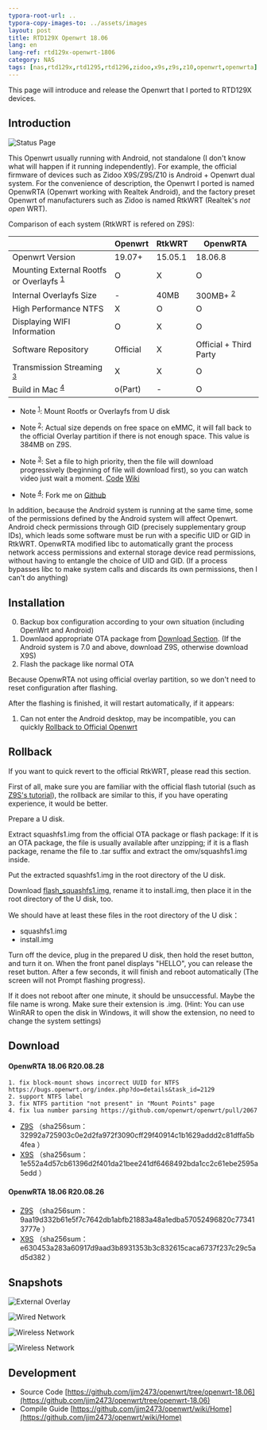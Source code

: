 ```yaml
---
typora-root-url: ..
typora-copy-images-to: ../assets/images
layout: post
title: RTD129X Openwrt 18.06
lang: en
lang-ref: rtd129x-openwrt-1806
category: NAS
tags: [nas,rtd129x,rtd1295,rtd1296,zidoo,x9s,z9s,z10,openwrt,openwrta]
---
```


This page will introduce and release the Openwrt that I ported to RTD129X devices.


## Introduction

![Status Page](/assets/images/image-20200827001529399.png)

This Openwrt usually running with Android, not standalone (I don't know what will happen if it running independently). For example, the official firmware of devices such as Zidoo X9S/Z9S/Z10 is Android + Openwrt dual system. For the convenience of description, the Openwrt I ported is named OpenwRTA (Openwrt working with Realtek Android), and the factory preset Openwrt of manufacturers such as Zidoo is named RtkWRT (Realtek's _not open_ WRT).

Comparison of each system (RtkWRT is refered on Z9S):

| | Openwrt | RtkWRT | OpenwRTA |
| ---- | ------- | ------ | -------- |
| Openwrt Version | 19.07+ | 15.05.1 | 18.06.8 |
| Mounting External Rootfs or Overlayfs <sup><u>1</u></sup> | O | X | O |
| Internal Overlayfs Size | - | 40MB | 300MB+ <sup><u>2</u></sup> |
| High Performance NTFS | X | O | O |
| Displaying WIFI Information | O | X | O |
| Software Repository | Official | X | Official + Third Party |
| Transmission Streaming <sup><u>3</u></sup> | X | X | O |
| Build in Mac <sup><u>4</u></sup> | o(Part) | - | O |

* Note <sup><u>1</u></sup>: Mount Rootfs or Overlayfs from U disk

* Note <sup><u>2</u></sup>: Actual size depends on free space on eMMC, it will fall back to the official Overlay partition if there is not enough space. This value is 384MB on Z9S.

* Note <sup><u>3</u></sup>: Set a file to high priority, then the file will download progressively (beginning of file will download first), so you can watch video just wait a moment. [Code](https://github.com/jjm2473/transmission-streaming) [Wiki](https://github.com/jjm2473/transmission-streaming/wiki)

* Note <sup><u>4</u></sup>: Fork me on [Github](https://github.com/jjm2473/openwrt/tree/openwrt-18.06)

In addition, because the Android system is running at the same time, some of the permissions defined by the Android system will affect Openwrt. Android check permissions through GID (precisely supplementary group IDs), which leads some software must be run with a specific UID or GID in RtkWRT. OpenwRTA modified libc to automatically grant the process network access permissions and external storage device read permissions, without having to entangle the choice of UID and GID. (If a process bypasses libc to make system calls and discards its own permissions, then I can't do anything)


## Installation

0. Backup box configuration according to your own situation (including OpenWrt and Android)
1. Downlaod appropriate OTA package from [Download Section](#download). (If the Android system is 7.0 and above, download Z9S, otherwise download X9S)
4. Flash the package like normal OTA

Because OpenwRTA not using official overlay partition, so we don't need to reset configuration after flashing.

After the flashing is finished, it will restart automatically, if it appears:

1. Can not enter the Android desktop, may be incompatible, you can quickly [Rollback to Official Openwrt](#rollback)


## Rollback

If you want to quick revert to the official RtkWRT, please read this section.

First of all, make sure you are familiar with the official flash tutorial (such as [Z9S's tutorial](https://www.zidoo.tv/Support/support_guide/guide_target/jYabok9%2Ba0beq7k9e%5Bld%5D3ulg%3D%3D.html)), the rollback are similar to this, if you have operating experience, it would be better.

Prepare a U disk.

Extract squashfs1.img from the official OTA package or flash package: If it is an OTA package, the file is usually available after unzipping; if it is a flash package, rename the file to .tar suffix and extract the omv/squashfs1.img inside.

Put the extracted squashfs1.img in the root directory of the U disk.

Download [flash_squashfs1.img](/assets/files/flash_squashfs1.img), rename it to install.img, then place it in the root directory of the U disk, too.

We should have at least these files in the root directory of the U disk：
* squashfs1.img
* install.img

Turn off the device, plug in the prepared U disk, then hold the reset button, and turn it on. When the front panel displays "HELLO", you can release the reset button. After a few seconds, it will finish and reboot automatically (The screen will not Prompt flashing progress).

If it does not reboot after one minute, it should be unsuccessful. Maybe the file name is wrong. Make sure their extension is .img. (Hint: You can use WinRAR to open the disk in Windows, it will show the extension, no need to change the system settings)



## Download

#### OpenwRTA 18.06 R20.08.28
```
1. fix block-mount shows incorrect UUID for NTFS https://bugs.openwrt.org/index.php?do=details&task_id=2129
2. support NTFS label
3. fix NTFS partition "not present" in "Mount Points" page
4. fix lua number parsing https://github.com/openwrt/openwrt/pull/2067
```

* [Z9S](https://github.com/jjm2473/cdn/raw/master/openwrt/release/18.06.8/targets/realtek/rtd129x/openwrt-18.06-snapshot-r0-b034ad0-realtek-rtd129x-zidoo-z9s-squashfs.ota.zip) （sha256sum：32992a725903c0e2d2fa972f3090cff29f40914c1b1629addd2c81dffa5b4fea ）
* [X9S](https://github.com/jjm2473/cdn/raw/master/openwrt/release/18.06.8/targets/realtek/rtd129x/openwrt-18.06-snapshot-r0-b034ad0-realtek-rtd129x-zidoo-x9s-squashfs.ota.zip) （sha256sum：1e552a4d57cb61396d2f401da21bee241df6468492bda1cc2c61ebe2595a5edd ）


#### OpenwRTA 18.06 R20.08.26

* [Z9S](https://github.com/jjm2473/cdn/raw/master/openwrt/release/18.06.8/targets/realtek/rtd129x/openwrt-18.06-snapshot-r0-960978e-realtek-rtd129x-zidoo-z9s-squashfs.ota.zip) （sha256sum：9aa19d332b61e5f7c7642db1abfb21883a48a1edba57052496820c773413777e ）
* [X9S](https://github.com/jjm2473/cdn/raw/master/openwrt/release/18.06.8/targets/realtek/rtd129x/openwrt-18.06-snapshot-r0-960978e-realtek-rtd129x-zidoo-x9s-squashfs.ota.zip) （sha256sum：e630453a283a60917d9aad3b8931353b3c832615caca6737f237c29c5ad5d382 ）



## Snapshots

![External Overlay](/assets/images/image-20200827002343316.png)

![Wired Network](/assets/images/image-20200827001724576.png)

![Wireless Network](/assets/images/image-20200827001924371.png)

![Wireless Network](/assets/images/image-20200827002008126.png)

## Development

* Source Code [https://github.com/jjm2473/openwrt/tree/openwrt-18.06](https://github.com/jjm2473/openwrt/tree/openwrt-18.06)
* Compile Guide [https://github.com/jjm2473/openwrt/wiki/Home](https://github.com/jjm2473/openwrt/wiki/Home)
